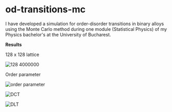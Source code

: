 # od-transitions-mc
I have developed a simulation for order-disorder transitions in binary alloys using the Monte Carlo method during one module (Statistical Physics) of my Physics bachelor's at the University of Bucharest.

**Results**

128 x 128 lattice

![128 4000000](https://user-images.githubusercontent.com/45739840/125443735-73c52fc9-9329-4493-9079-0feac1a55586.png)

Order parameter

![order parameter](https://user-images.githubusercontent.com/45739840/125443775-6161d73d-868f-472c-b31b-88ba4510a128.png) 

![DCT](https://user-images.githubusercontent.com/45739840/125443800-63577ec7-024f-466f-b54a-f059eec13a0b.png)

![DLT](https://user-images.githubusercontent.com/45739840/125443818-0cac9246-57e3-4554-ba95-2f0bc4220300.png)


